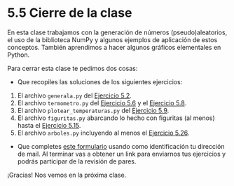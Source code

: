 # 5.5 Cierre de la clase

En esta clase trabajamos con la generación de números (pseudo)aleatorios, el uso de la biblioteca NumPy y algunos ejemplos de aplicación de estos conceptos. También aprendimos a hacer algunos gráficos elementales en Python.

Para cerrar esta clase te pedimos dos cosas:
* Que recopiles las soluciones de los siguientes ejercicios:

 1. El archivo `generala.py` del [Ejercicio 5.2](../05_Random_Plt_Dbg/01_Random.md#ejercicio-52-generala-no-necesariamente-servida).
 2. El archivo `termometro.py` del [Ejercicio 5.6](../05_Random_Plt_Dbg/01_Random.md#ejercicio-56-gaussiana) y el [Ejercicio 5.8](../05_Random_Plt_Dbg/02_NumPy_Arrays.md#ejercicio-58-guardar-temperaturas).
 3. El archivo `plotear_temperaturas.py` del [Ejercicio 5.9](../05_Random_Plt_Dbg/02_NumPy_Arrays.md#ejercicio-59-empezando-a-plotear).
 4. El archivo `figuritas.py` abarcando lo hecho con figuritas (al menos) hasta el [Ejercicio 5.15](../05_Random_Plt_Dbg/03_Figuritas.md#ejercicio-515).
 5. El archivo `arboles.py` incluyendo al menos el [Ejercicio 5.26](../05_Random_Plt_Dbg/04_Arboles3_plt.md#ejercicio-526-scatterplot-diámetro-vs-alto-de-jacarandás).

* Que completes [este formulario](https://docs.google.com/forms/d/1HX--FgwcYV1PJ6-UhXhaSUbrFSLsR0tpUnf_A1YLyVE) usando como identificación tu dirección de mail.  Al terminar vas a obtener un link para enviarnos tus ejercicios y podrás participar de la revisión de pares.

¡Gracias! Nos vemos en la próxima clase.

